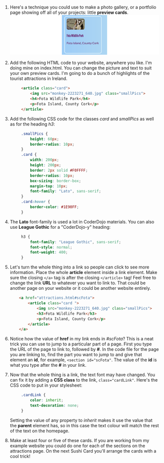 1. Here's a technique you could use to make a photo gallery, or a portfolio page showing off all of your projects: little **preview cards**. ![](assets/previewCard_800_214.png)

2. Add the following HTML code to your website, anywhere you like. I'm doing mine on index.html. You can change the picture and text to suit your own preview cards. I'm going to do a bunch of highlights of the tourist attractions in Ireland.
   ```html
        <article class="card">
            <img src="monkey-2223271_640.jpg" class="smallPics">
            <h4>Fota Wildlife Park</h4>
            <p>Fota Island, County Cork</p>
		</article>
   ```
    
3. Add the following CSS code for the classes _card_ and _smallPics_ as well as for the heading _h3_:
   ```css
        .smallPics {
            height: 60px;
            border-radius: 10px;
        }
        .card {
            width: 200px;
            height: 200px;
            border: 2px solid #F0FFFF;
            border-radius: 10px;
            box-sizing: border-box;
            margin-top: 10px;
            font-family: "Lato", sans-serif;
        }
        .card:hover {
            border-color: #1E90FF;
        }
   ```

4. The **Lato** font-family is used a lot in CoderDojo materials. You can also use **League Gothic** for a "CoderDojo-y" heading:
   ```css
        h3 {
            font-family: "League Gothic", sans-serif;
            font-style: normal;
            font-weight: 400;
        }
   ```

5. Let's turn the whole thing into a link so people can click to see more information. Place the whole **article** element inside a link element. Make sure the closing `</a>` tag is after the closing `</article>` tag! Feel free to change the link **URL** to whatever you want to link to. That could be another page on your website or it could be another website entirely.
    ```html
        <a href="attractions.html#scFota">  
            <article class="card ">
                <img src="monkey-2223271_640.jpg" class="smallPics">
                <h3>Fota Wildlife Park</h3>
                <p>Fota Island, County Cork</p>
            </article>
        </a>
    ```

6. Notice how the value of **href** in my link ends in _#scFota_? This is a neat trick you can use to jump to a particular part of a page. First you type the URL of the page to link to, followed by **#**. In the code file for the page you are linking to, find the part you want to jump to and give that element an **id**, for example, `<section id="scFota"`. The value of the **id** is what you type after the **#** in your link.

7. Now that the whole thing is a link, the text font may have changed. You can fix it by adding a **CSS class** to the link, `class="cardLink"`. Here's the CSS code to put in your stylesheet:
   ```css
        .cardLink {
            color: inherit;
            text-decoration: none;
        }
   ```
   Setting the value of any property to _inherit_ makes it use the value that the **parent** element has, so in this case the text colour will match the rest of the text on the homepage.

8. Make at least four or five of these cards. If you are working from my example website you could do one for each of the sections on the attractions page. On the next Sushi Card you'll arrange the cards with a cool trick!